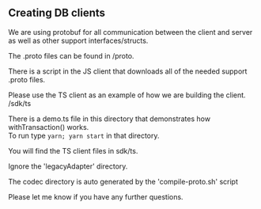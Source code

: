 ## Creating DB clients

We are using protobuf for all communication 
between the client and server as well as 
other support interfaces/structs.

The .proto files can be found in /proto.

There is a script in the JS client that downloads 
all of the needed support .proto files.

Please use the TS client as an example of how we
are building the client.  /sdk/ts  

There is a demo.ts file in this directory that 
demonstrates how withTransaction() works.  
To run type 
`yarn; yarn start` in that directory.

You will find the TS client files in sdk/ts.

Ignore the 'legacyAdapter' directory.

The codec directory is auto generated by the 'compile-proto.sh'
script

Please let me know if you have any further questions.
